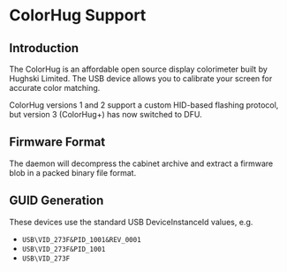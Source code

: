 ColorHug Support
================

Introduction
------------

The ColorHug is an affordable open source display colorimeter built by
Hughski Limited. The USB device allows you to calibrate your screen for
accurate color matching.

ColorHug versions 1 and 2 support a custom HID-based flashing protocol, but
version 3 (ColorHug+) has now switched to DFU.

Firmware Format
---------------

The daemon will decompress the cabinet archive and extract a firmware blob in
a packed binary file format.

GUID Generation
---------------

These devices use the standard USB DeviceInstanceId values, e.g.

 * `USB\VID_273F&PID_1001&REV_0001`
 * `USB\VID_273F&PID_1001`
 * `USB\VID_273F`
